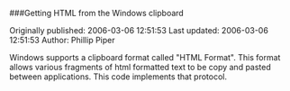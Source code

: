 ###Getting HTML from the Windows clipboard

Originally published: 2006-03-06 12:51:53
Last updated: 2006-03-06 12:51:53
Author: Phillip Piper

Windows supports a clipboard format called "HTML Format". This format allows various fragments of html formatted text to be copy and pasted between applications. This code implements that protocol.